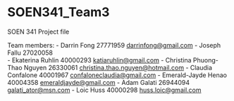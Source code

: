 # SOEN341_Team3
SOEN 341 Project file

Team members:
	- Darrin Fong 			27771959	darrinfong@gmail.com
	- Joseph Fallu			27020058	
	- Ekaterina Ruhlin		40000293	katiaruhlin@gmail.com
	- Christina Phuong-Thao Nguyen	26330061	christina.thao.nguyen@hotmail.com
	- Claudia Confalone		40001967	confaloneclaudia@gmail.com
	- Emerald-Jayde Henao		40004358	emeraldjayde@gmail.com
	- Adam Galati			26944094	galati_ator@msn.com	
	- Loic Huss			40000298	huss.loic@gmail.com	
